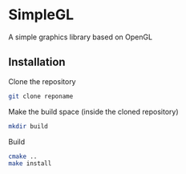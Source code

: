 # SimpleGL
A simple graphics library based on OpenGL

## Installation
Clone the repository
```bash
git clone reponame
```

Make the build space (inside the cloned repository)
```bash
mkdir build
```

Build
```bash
cmake ..
make install
```
